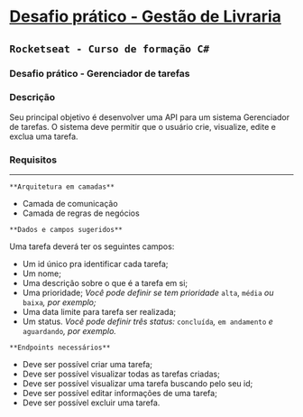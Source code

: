 # [Desafio prático - Gestão de Livraria](https://github.com/brunocasula/task-manager)

## `Rocketseat - Curso de formação C#`

### Desafio prático - Gerenciador de tarefas

### Descrição

Seu principal objetivo é desenvolver uma API para um sistema Gerenciador de tarefas.
O sistema deve permitir que o usuário crie, visualize, edite e exclua uma tarefa.


### Requisitos
___
`**Arquitetura em camadas**`
- Camada de comunicação
- Camada de regras de negócios

`**Dados e campos sugeridos**`

Uma tarefa deverá ter os seguintes campos:

- Um id único pra identificar cada tarefa;
- Um nome;
- Uma descrição sobre o que é a tarefa em si;
- Uma prioridade;
*Você pode definir se tem prioridade* `alta`, `média` *ou* `baixa`*, por exemplo;*
- Uma data limite para tarefa ser realizada;
- Um status.
*Você pode definir três status:* `concluída`*,* `em andamento` *e* `aguardando`*, por exemplo.*

`**Endpoints necessários**`
- Deve ser possível criar uma tarefa;
- Deve ser possível visualizar todas as tarefas criadas;
- Deve ser possível visualizar uma tarefa buscando pelo seu id;
- Deve ser possível editar informações de uma tarefa;
- Deve ser possível excluir uma tarefa.

